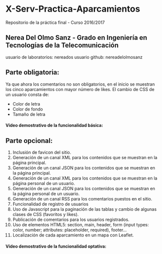 # X-Serv-Practica-Aparcamientos
Repositorio de la práctica final - Curso 2016/2017

## Nerea Del Olmo Sanz - Grado en Ingeniería en Tecnologías de la Telecomunicación
usuario de laboratorios: nereados
usuario github: nereadelolmosanz

## Parte obligatoria:
Ya que ahora los comentarios no son obligatorios, en el inicio se muestran los cinco aparcamientos con mayor número de likes.
El cambio de CSS de un usuario consta de:
  - Color de letra
  - Color de fondo
  - Tamaño de letra

  #### Vídeo demostrativo de la funcionalidad básica:

## Parte opcional:
1. Inclusión de favicon del sitio.
2. Generación de un canal XML para los contenidos que se muestran en la página principal.
3. Generación de un canal JSON para los contenidos que se muestran en la página principal.
4. Generación de un canal XML para los contenidos que se muestran en la página personal de un usuario.
5. Generación de un canal JSON para los contenidos que se muestran en la página personal de un usuario.
6. Generación de un canal RSS para los comentarios puestos en el sitio.
7. Funcionalidad de registro de usuarios
8. Uso de Javascript para la paginación de las tablas y cambio de algunas clases de CSS (favoritos y likes).
9. Publicación de comentarios para los usuarios registrados.
10. Uso de elementos HTML5: section, main, header, form (input types: color, number; attributes: placeholder, required), footer...
11. Localización de cada aparcamiento en un mapa con Leaflet.

  #### Vídeo demostrativo de la funcionalidad optativa:
